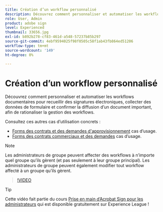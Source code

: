 ```yaml
---
title: Création d’un workflow personnalisé
description: Découvrez comment personnaliser et automatiser les workflows documentaires pour recueillir rapidement des signatures électroniques et des données de formulaire
role: User, Admin
product: adobe sign
level: Experienced
thumbnail: 33656.jpg
exl-id: b892b278-cf83-461d-a548-57237b85b297
source-git-commit: 4ebf9594025f98f0505c58f1ab43fb864ed51206
workflow-type: tm+mt
source-wordcount: '149'
ht-degree: 0%

---
```


# Création d’un workflow personnalisé

Découvrez comment personnaliser et automatiser les workflows documentaires pour recueillir des signatures électroniques, collecter des données de formulaire et confirmer la diffusion d’un document important, afin de rationaliser la gestion des workflows.

Consultez ces autres cas d’utilisation concrets :

* [Forms des contrats et des demandes d&#39;approvisionnement](https://experienceleague.adobe.com/docs/document-cloud-learn/sign-learning-hub/expand/recipes/gov/usecasegovcontracts.html?lang=en) cas d’usage.
* [Forms des contrats commerciaux et des demandes](https://experienceleague.adobe.com/docs/document-cloud-learn/sign-learning-hub/expand/recipes/com/usecasecomcontracts.html?lang=en) cas d’usage.

>[!NOTE]
>
>Les administrateurs de groupe peuvent affecter des workflows à n’importe quel groupe qu’ils gèrent (et pas seulement à leur groupe principal). Les administrateurs de groupe peuvent également modifier tout workflow affecté à un groupe qu’ils gèrent.

>[!VIDEO](https://video.tv.adobe.com/v/33656?quality=12&learn=on&hidetitle=true)

>[!TIP]
>
>Cette vidéo fait partie du cours [Prise en main d’Acrobat Sign pour les administrateurs](https://experienceleague.adobe.com/?recommended=Sign-A-1-2020.2) qui est disponible gratuitement sur Experience League !
